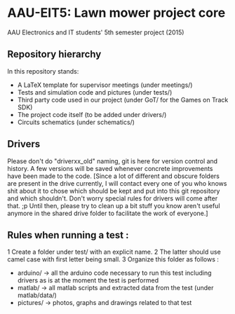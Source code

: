 # AAU-EIT5: Lawn mower project core
AAU Electronics and IT students' 5th semester project (2015)

## Repository hierarchy
In this repository stands:
* A LaTeX template for supervisor meetings (under meetings/)
* Tests and simulation code and pictures (under tests/)
* Third party code used in our project (under GoT/ for the Games on Track SDK)
* The project code itself (to be added under drivers/)
* Circuits schematics (under schematics/)

## Drivers
Please don't do "driverxx_old" naming, git is here for version control and history.
A few versions will be saved whenever concrete improvements have been made to the code.
[Since a lot of different and obscure folders are present in the drive currently, I will contact every one of you who knows shit about it to chose which should be kept and put into this git repository and which shouldn't. 
Don't worry special rules for drivers will come after that. ;p
Until then, please try to clean up a bit stuff you know aren't useful anymore in the shared drive folder to facilitate the work of everyone.]

## Rules when running a test :
1 Create a folder under test/ with an explicit name. 
2 The latter should use camel case with first letter being small.
3 Organize this folder as follows :
  * arduino/  -> all the arduino code necessary to run this test including drivers as is at the moment the test is performed
  * matlab/   -> all matlab scripts and extracted data from the test (under matlab/data/)
  * pictures/ -> photos, graphs and drawings related to that test
